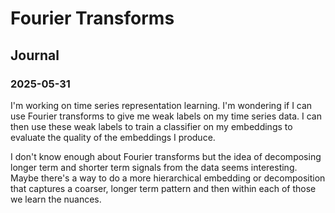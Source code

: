 # Fourier Transforms


## Journal

### 2025-05-31

I'm working on time series representation learning. I'm wondering if I can use Fourier transforms to give me weak labels on my time series data. I can then use these weak labels to train a classifier on my embeddings to evaluate the quality of the embeddings I produce.

I don't know enough about Fourier transforms but the idea of decomposing longer term and shorter term signals from the data seems interesting. Maybe there's a way to do a more hierarchical embedding or decomposition that captures a coarser, longer term pattern and then within each of those we learn the nuances.